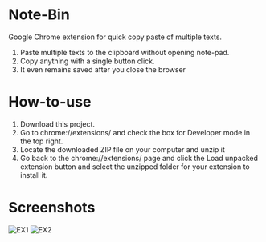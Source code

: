 # Note-Bin
Google Chrome extension  for quick copy paste of multiple texts.
1. Paste multiple texts to the clipboard without opening note-pad.
2. Copy anything with a single button click.
3. It even remains saved after you close the browser

# How-to-use
1. Download this project.
2. Go to chrome://extensions/ and check the box for Developer mode in the top right.
3. Locate the downloaded ZIP file on your computer and unzip it
4. Go back to the chrome://extensions/ page and click the Load unpacked extension button and select the unzipped folder for your extension to install it.


# Screenshots
![EX1](https://user-images.githubusercontent.com/42294323/83292634-11c85080-a208-11ea-80f8-d08046eb1b1d.PNG)
![EX2](https://user-images.githubusercontent.com/42294323/83292991-afbc1b00-a208-11ea-9121-4eddb40a5964.PNG)
